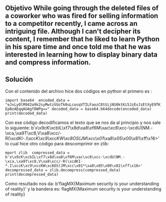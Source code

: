 ## Objetivo While going through the deleted files of a coworker who was fired for selling information to a competitor recently, I came across an intriguing file. Although I can't decipher its content, I remember that he liked to learn Python in his spare time and once told me that he was interested in learning how to display binary data and compress information.

## Solución

Con el contenido del archivo hice dos códigos en python el primero es :

`import base64  encoded_data = "eJxLy0lM942o9k2syMwtzVUoTk0uLcosqVTILFaozC8tUijNS0ktKi5JzEvJzEtXyE9TKEpNzAEqqAUAgf8WPg==" decoded_data = base64.b64decode(encoded_data)  print(decoded_data)`

Con ese código decodificamos el texto que se nos da al principio y nos sale lo siguiente: b'x\x9cK\xcbIL\xf7\x8d\xa8\xf6M\xac\xc8\xcc-\xcdU(NM.-\xca,\xa9T\xc8,V\xa8\xcc/-R(\xcdKI-_.I\xccK\xc9\xccKW\xc8OS(JM\xcc\x01_\xa8\x05\x00\x81\xff\x16>' lo cual hice otro código para descomprimir en zlib:

`mport zlib  compressed_data = b'x\x9cK\xcbIL\xf7\x8d\xa8\xf6M\xac\xc8\xcc-\xcdU(NM.-\xca,\xa9T\xc8,V\xa8\xcc/-R(\xcdKI-*.I\xccK\xc9\xccKW\xc8OS(JM\xcc\x01*\xa8\x05\x00\x81\xff\x16>'  decompressed_data = zlib.decompress(compressed_data)  print(decompressed_data)`

Como resultado nos da: b'flagMX{Maximum security is your understanding of reality}' y la bandera es: flagMX{Maximum security is your understanding of reality}
